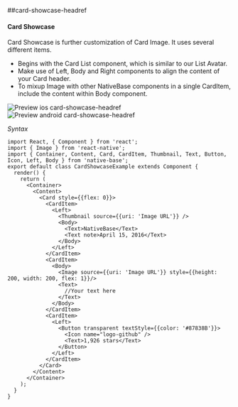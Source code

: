 ##card-showcase-headref
#### Card Showcase

Card Showcase is further customization of Card Image. It uses several different items.
* Begins with the Card List component, which is similar to our List Avatar.
* Make use of Left, Body and Right components to align the content of your Card header.
* To mixup Image with other NativeBase components in a single CardItem, include the content within Body component.

![Preview ios card-showcase-headref](https://github.com/GeekyAnts/NativeBase-KitchenSink/raw/v2.2.0/screenshots/ios/card-showcase.png)
![Preview android card-showcase-headref](https://github.com/GeekyAnts/NativeBase-KitchenSink/raw/v2.2.0/screenshots/android/card-showcase.png)

*Syntax*

<pre class="line-numbers"><code class="language-jsx">import React, { Component } from 'react';
import { Image } from 'react-native';
import { Container, Content, Card, CardItem, Thumbnail, Text, Button, Icon, Left, Body } from 'native-base';
export default class CardShowcaseExample extends Component {
  render() {
    return (
      &lt;Container>
        &lt;Content>
          &lt;Card style=&#123;{flex: 0}}>
            &lt;CardItem>
              &lt;Left>
                &lt;Thumbnail source=&#123;{uri: 'Image URL'}} />
                &lt;Body>
                  &lt;Text>NativeBase&lt;/Text>
                  &lt;Text note>April 15, 2016&lt;/Text>
                &lt;/Body>
              &lt;/Left>
            &lt;/CardItem>
            &lt;CardItem>
              &lt;Body>
                &lt;Image source=&#123;{uri: 'Image URL'}} style=&#123;{height: 200, width: 200, flex: 1}}/>
                &lt;Text>
                  //Your text here
                &lt;/Text>
              &lt;/Body>
            &lt;/CardItem>
            &lt;CardItem>
              &lt;Left>
                &lt;Button transparent textStyle=&#123;{color: '#87838B'}}>
                  &lt;Icon name="logo-github" />
                  &lt;Text>1,926 stars&lt;/Text>
                &lt;/Button>
              &lt;/Left>
            &lt;/CardItem>
          &lt;/Card>
        &lt;/Content>
      &lt;/Container>
    );
  }
}</code></pre><br />
